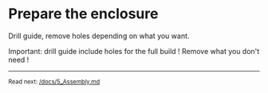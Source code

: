 Prepare the enclosure
==========================

Drill guide, remove holes depending on what you want.

Important: drill guide include holes for the full build ! Remove what you don't need !

---
<small>Read next: [/docs/5_Assembly.md](/docs/5_Assembly.md)</small>